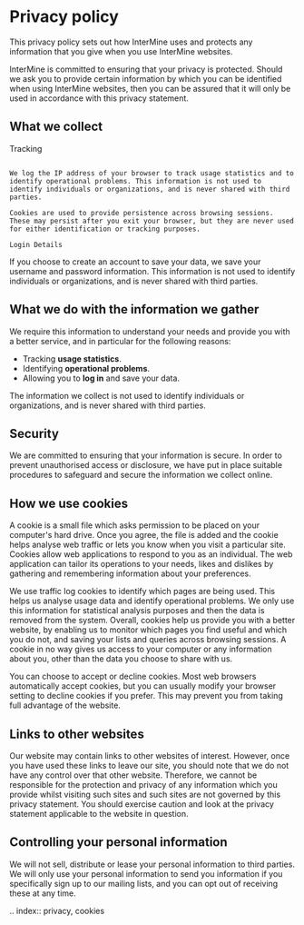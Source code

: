 Privacy policy
==============

This privacy policy sets out how InterMine uses and protects any information that you give when you use InterMine websites.

InterMine is committed to ensuring that your privacy is protected. Should we ask you to provide certain information by which you can be identified when using InterMine websites, then you can be assured that it will only be used in accordance with this privacy statement.

What we collect
---------------

Tracking
~~~~~~~~

We log the IP address of your browser to track usage statistics and to identify operational problems. This information is not used to identify individuals or organizations, and is never shared with third parties.

Cookies are used to provide persistence across browsing sessions. These may persist after you exit your browser, but they are never used for either identification or tracking purposes.

Login Details
~~~~~~~~~~~~~

If you choose to create an account to save your data, we save your username and password information. This information is not used to identify individuals or organizations, and is never shared with third parties.

What we do with the information we gather
-----------------------------------------

We require this information to understand your needs and provide you with a better service, and in particular for the following reasons:

* Tracking **usage statistics**. 
* Identifying **operational problems**.
* Allowing you to **log in** and save your data.

The information we collect is not used to identify individuals or organizations, and is never shared with third parties.

Security
--------

We are committed to ensuring that your information is secure. In order to prevent unauthorised access or disclosure, we have put in place suitable procedures to safeguard and secure the information we collect online.

How we use cookies
------------------

A cookie is a small file which asks permission to be placed on your computer's hard drive. Once you agree, the file is added and the cookie helps analyse web traffic or lets you know when you visit a particular site. Cookies allow web applications to respond to you as an individual. The web application can tailor its operations to your needs, likes and dislikes by gathering and remembering information about your preferences.

We use traffic log cookies to identify which pages are being used. This helps us analyse usage data and identify operational problems. We only use this information for statistical analysis purposes and then the data is removed from the system.
Overall, cookies help us provide you with a better website, by enabling us to monitor which pages you find useful and which you do not, and saving your lists and queries across browsing sessions. A cookie in no way gives us access to your computer or any information about you, other than the data you choose to share with us.

You can choose to accept or decline cookies. Most web browsers automatically accept cookies, but you can usually modify your browser setting to decline cookies if you prefer. This may prevent you from taking full advantage of the website.

Links to other websites
-----------------------

Our website may contain links to other websites of interest. However, once you have used these links to leave our site, you should note that we do not have any control over that other website. Therefore, we cannot be responsible for the protection and privacy of any information which you provide whilst visiting such sites and such sites are not governed by this privacy statement. You should exercise caution and look at the privacy statement applicable to the website in question.

Controlling your personal information
-------------------------------------

We will not sell, distribute or lease your personal information to third parties.  We will only use your personal information to send you information if you specifically sign up to our mailing lists, and you can opt out of receiving these at any time.


.. index:: privacy, cookies

